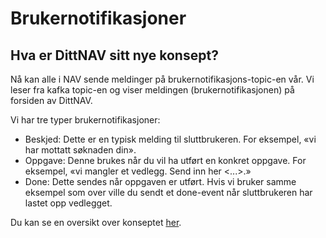 # Brukernotifikasjoner

## Hva er DittNAV sitt nye konsept?

Nå kan alle i NAV sende meldinger på brukernotifikasjons-topic-en vår. Vi leser fra kafka topic-en og viser meldingen (brukernotifikasjonen) på forsiden av DittNAV.

Vi har tre typer brukernotifikasjoner:

* Beskjed: Dette er en typisk melding til sluttbrukeren. For eksempel, «vi har mottatt søknaden din».
* Oppgave: Denne brukes når du vil ha utført en konkret oppgave. For eksempel, «vi mangler et vedlegg. Send inn her <...>.»
* Done: Dette sendes når oppgaven er utført. Hvis vi bruker samme eksempel som over ville du sendt et done-event når sluttbrukeren har lastet opp vedlegget.

Du kan se en oversikt over konseptet [her](https://navikt.github.io/dittnav-brukernotifikasjoner-intro/).
